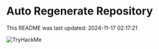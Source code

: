 # Auto Regenerate Repository

This README was last updated: 2024-11-17 02:17:21

 ![TryHackMe](https://tryhackme.com/badge/533634)